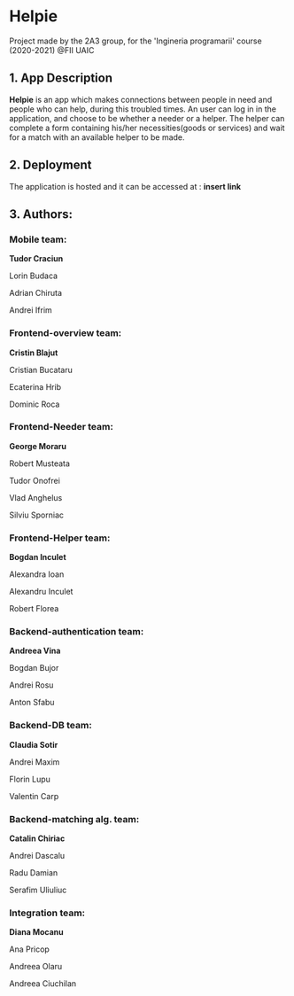 # Helpie
Project made by the 2A3 group, for the 'Ingineria programarii' course (2020-2021) @FII UAIC
## 1. App Description
**Helpie** is an app which makes connections between people in need and people who can help, during this troubled times.
An user can log in in the application, and choose to be whether a needer or a helper.
The helper can complete a form containing his/her necessities(goods or services) and wait for a
match with an available helper to be made.

## 2. Deployment
The application is hosted and it can be accessed at : **insert link**

## 3. Authors:

### Mobile team:
**Tudor Craciun**

Lorin Budaca

Adrian Chiruta

Andrei Ifrim
### Frontend-overview team:
**Cristin Blajut**

Cristian Bucataru

Ecaterina Hrib

Dominic Roca
### Frontend-Needer team:
**George Moraru**

Robert Musteata

Tudor Onofrei

Vlad Anghelus

Silviu Sporniac

### Frontend-Helper team:
**Bogdan Inculet**

Alexandra Ioan

Alexandru Inculet

Robert Florea
### Backend-authentication team:
**Andreea Vina**

Bogdan Bujor

Andrei Rosu

Anton Sfabu

### Backend-DB team:
**Claudia Sotir**

Andrei Maxim

Florin Lupu

Valentin Carp

### Backend-matching alg. team:
**Catalin Chiriac**

Andrei Dascalu

Radu Damian

Serafim Uliuliuc

### Integration team:
**Diana Mocanu**

Ana Pricop

Andreea Olaru

Andreea Ciuchilan


